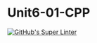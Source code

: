 # Unit6-01-CPP

[![GitHub's Super Linter](https://github.com/crestel-ong/Unit6-01-CPP//workflows/GitHub's%20Super%20Linter/badge.svg)](https://github.com/crestel-ong/Unit6-01-CPP//actions)
